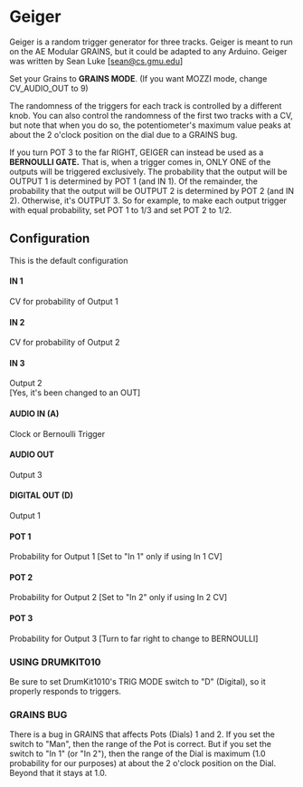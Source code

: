 # Geiger

Geiger is a random trigger generator for three tracks.  Geiger is meant to run on the AE Modular GRAINS, but it could be adapted to any Arduino.  Geiger was written by Sean Luke [sean@cs.gmu.edu]

Set your Grains to **GRAINS MODE**.  (If you want MOZZI mode, change CV_AUDIO_OUT to 9)

The randomness of the triggers for each track is controlled by a different knob.  You can also control the randomness of the first two tracks with a CV, but note that when you do so, the potentiometer's maximum value peaks at about the 2 o'clock position on the dial due to a GRAINS bug.

If you turn POT 3 to the far RIGHT, GEIGER can instead be used as a **BERNOULLI GATE.** That is, when a trigger comes in, ONLY ONE of the outputs will be triggered exclusively. The probability that the output will be OUTPUT 1 is determined by POT 1 (and IN 1). Of the remainder, the probability that the output will be OUTPUT 2 is determined by POT 2 (and IN 2).  Otherwise, it's OUTPUT 3.  So for example, to make each output trigger with equal probability, set POT 1 to 1/3 and set POT 2 to 1/2.

## Configuration
This is the default configuration

#### IN 1
CV for probability of Output 1
#### IN 2
CV for probability of Output 2
#### IN 3
Output 2		
[Yes, it's been changed to an OUT]
#### AUDIO IN (A)
Clock or Bernoulli Trigger
#### AUDIO OUT
Output 3
#### DIGITAL OUT (D) 
Output 1
#### POT 1
Probability for Output 1 [Set to "In 1" only if using In 1 CV]
#### POT 2
Probability for Output 2 [Set to "In 2" only if using In 2 CV]
#### POT 3
Probability for Output 3 [Turn to far right to change to BERNOULLI]


### USING DRUMKIT010
Be sure to set DrumKit1010's TRIG MODE switch to "D" (Digital), so it properly responds to triggers.

### GRAINS BUG

There is a bug in GRAINS that affects Pots (Dials) 1 and 2.  If you set the switch to "Man", then the range of the Pot is correct.  But if you set the switch to "In 1" (or "In 2"), then the range of the Dial is maximum (1.0 probability for our purposes) at about the 2 o'clock position on the Dial.  Beyond that it stays at 1.0.
